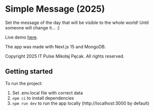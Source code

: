 # Simple Message (2025)

Set the message of the day that will be visible to the whole world! Until someone will change it... :)

Live demo [here](https://simple-message-2025.vercel.app).

The app was made with Next.js 15 and MongoDB.

Copyright 2025 IT Pulse Mikołaj Pęcak. All rights reserved.

## Getting started
To run the project:
1. Set .env.local file with correct data
2. `npm ci` to install dependencies
3. `npm run dev` to run the app locally (http://localhost:3000 by default)
